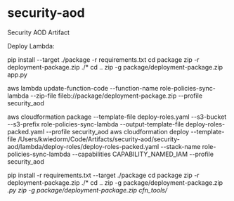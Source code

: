 # security-aod
Security AOD Artifact

Deploy Lambda:

pip install --target ./package -r requirements.txt
cd package
zip -r deployment-package.zip ./*
cd ..
zip -g package/deployment-package.zip app.py


aws lambda update-function-code --function-name role-policies-sync-lambda --zip-file fileb://package/deployment-package.zip --profile security_aod

aws cloudformation package --template-file deploy-roles.yaml --s3-bucket <S3Bucket> --s3-prefix role-policies-sync-lambda --output-template-file deploy-roles-packed.yaml --profile security_aod
aws cloudformation deploy --template-file /Users/kwiedorm/Code/Artifacts/security-aod/security-aod/lambda/deploy-roles/deploy-roles-packed.yaml --stack-name role-policies-sync-lambda --capabilities CAPABILITY_NAMED_IAM --profile security_aod


pip install -r requirements.txt --target ./package
cd package
zip -r deployment-package.zip ./*
cd ..
zip -g package/deployment-package.zip *.py
zip -g package/deployment-package.zip cfn_tools/*
